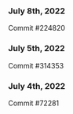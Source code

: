 ### July 8th, 2022

Commit #224820

### July 5th, 2022

Commit #314353


### July 4th, 2022

Commit #72281
